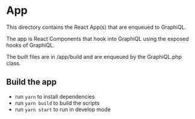 # App

This directory contains the React App(s) that are enqueued to GraphiQL.

The app is React Components that hook into GraphiQL using the exposed hooks of GraphiQL.

The built files are in /app/build and are enqueued by the GraphiQL.php class.

## Build the app

-   run `yarn` to install dependencies
-   run `yarn build` to build the scripts
-   run `yarn start` to run in develop mode
